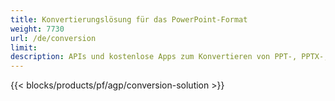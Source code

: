 ```yaml
---
title: Konvertierungslösung für das PowerPoint-Format
weight: 7730
url: /de/conversion
limit: 
description: APIs und kostenlose Apps zum Konvertieren von PPT-, PPTX-, POTX-, POTM- und ODP-Dateiformaten
---
```


{{< blocks/products/pf/agp/conversion-solution >}} 